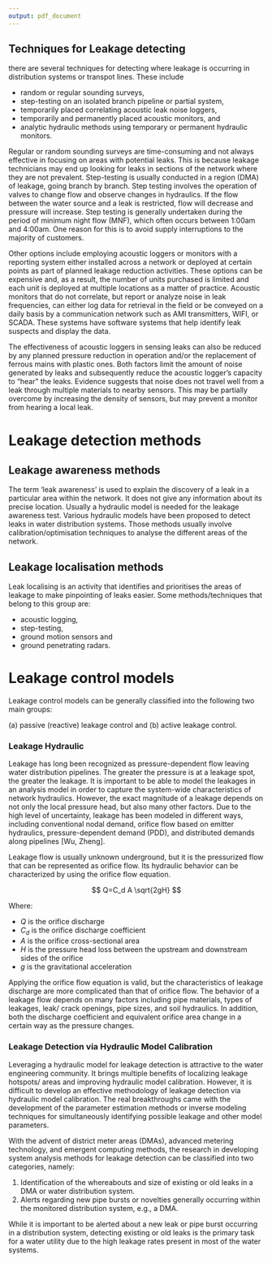 ```yaml
---
output: pdf_document
---
```

## Techniques for Leakage detecting

there are several techniques for detecting where leakage is occurring in distribution systems or transpot lines. These include

- random or regular sounding surveys,
- step-testing on an isolated branch pipeline or partial system,
- temporarily placed correlating acoustic leak noise loggers,
- temporarily and permanently placed acoustic monitors, and
- analytic hydraulic methods using temporary or permanent hydraulic monitors.

Regular or random sounding surveys are time-consuming and not always effective in focusing on areas with potential leaks. This is because leakage technicians may end up looking for leaks in sections of the network where they are not prevalent. Step-testing is usually conducted in a region (DMA) of leakage, going branch by branch. Step testing involves the operation of valves to change flow and observe changes in hydraulics. If the flow between the water source and a leak is restricted, flow will decrease and pressure will increase. Step testing is generally undertaken during the period of minimum night flow (MNF), which often occurs between 1:00am and 4:00am. One reason for this is to avoid supply interruptions to the majority of customers.

Other options include employing acoustic loggers or monitors with a reporting system either installed across a network or deployed at certain points as part of planned leakage reduction activities. These options can be expensive and, as a result, the number of units purchased is limited and each unit is deployed at multiple locations as a matter of practice. Acoustic monitors that do not correlate, but report or analyze noise in leak frequencies, can either log data for retrieval in the field or be conveyed on a daily basis by a communication network such as AMI transmitters, WIFI, or SCADA. These systems have software systems that help identify leak suspects and display the data.

The effectiveness of acoustic loggers in sensing leaks can also be reduced by any planned pressure reduction in operation and/or the replacement of ferrous mains with plastic ones. Both factors limit the amount of noise generated by leaks and subsequently reduce the acoustic logger’s capacity to “hear” the leaks. Evidence suggests that noise does not travel well from a leak through multiple materials to nearby sensors. This may be partially overcome by increasing the density of sensors, but may prevent a monitor from hearing a local leak.

# Leakage detection methods

## Leakage awareness methods

The term ‘leak awareness’ is used to explain the discovery of a leak in a particular area within the network. It does not give any information about its precise location. Usually a hydraulic model is needed for the leakage awareness test. Various hydraulic models have been proposed to detect leaks in water distribution systems. Those methods usually involve
calibration/optimisation techniques to analyse the different areas of the network.

## Leakage localisation methods

Leak localising is an activity that identifies and prioritises the areas of leakage to make pinpointing of leaks easier. Some methods/techniques that belong to this group are: 

- acoustic logging,
- step-testing,
- ground motion sensors and
- ground penetrating radars.

# Leakage control models

Leakage control models can be generally classified into the following two main groups:

(a) passive (reactive) leakage control and 
(b) active leakage control.

### Leakage Hydraulic

Leakage has long been recognized as pressure-dependent flow leaving water distribution pipelines. The greater the pressure is at a leakage spot, the greater the leakage. It is important to be able to model the leakages in an analysis model in order to capture the system-wide characteristics of network hydraulics. However, the exact magnitude of a leakage depends on not only the local pressure head, but also many other factors. Due to the high level of uncertainty, leakage has been modeled in different ways, including conventional nodal demand, orifice flow based on emitter hydraulics, pressure-dependent demand (PDD), and distributed demands along pipelines [Wu, Zheng].

Leakage flow is usually unknown underground, but it is the pressurized flow that can be represented as orifice flow. Its hydraulic behavior can be characterized by using the orifice flow equation.

$$ Q=C_d A \sqrt{2gH} $$

Where:

* $Q$   is the orifice discharge
* $C_d$ is the orifice discharge coefficient 
* $A$   is the orifice cross-sectional area 
* $H$   is the pressure head loss between the upstream and downstream sides of the orifice 
* $g$   is the gravitational acceleration

Applying the orifice flow equation is valid, but the characteristics of leakage discharge are more complicated than that of orifice flow. The behavior of a leakage flow depends on many factors including pipe materials, types of leakages, leak/ crack openings, pipe sizes, and soil hydraulics. In addition, both the discharge coefficient and equivalent orifice area change in a certain way as the pressure changes.

### Leakage Detection via Hydraulic Model Calibration

Leveraging a hydraulic model for leakage detection is attractive to the water engineering community. It brings multiple benefits of localizing leakage hotspots/ areas and improving hydraulic model calibration. However, it is difficult to develop an effective methodology of leakage detection via hydraulic model calibration. The real breakthroughs came with the development of the parameter estimation methods or inverse modeling techniques for simultaneously identifying possible leakage and other model parameters.

With the advent of district meter areas (DMAs), advanced metering technology, and emergent computing methods, the research in developing system analysis methods for leakage detection can be classified into two categories, namely:

1. Identification of the whereabouts and size of existing or old leaks in a DMA or water distribution system.
2. Alerts regarding new pipe bursts or novelties generally occurring within the monitored distribution system, e.g., a DMA.

While it is important to be alerted about a new leak or pipe burst occurring in a distribution system, detecting existing or old leaks is the primary task for a water utility due to the high leakage rates present in most of the water systems.

